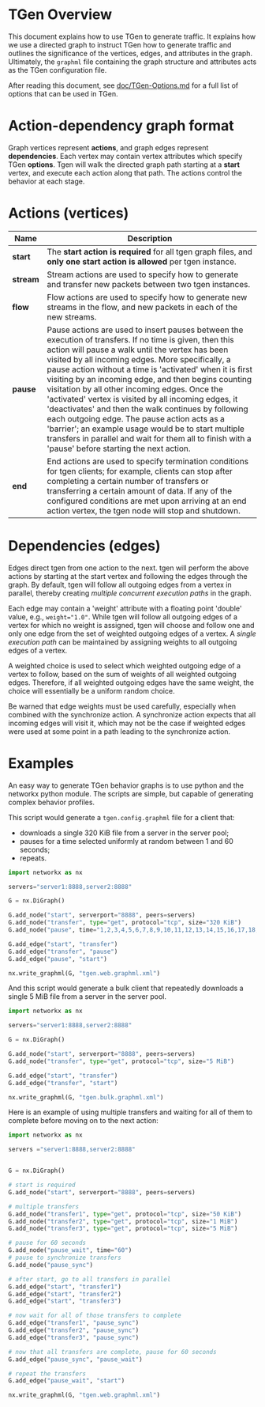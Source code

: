 # TGen Overview

This document explains how to use TGen to generate traffic. It explains how we
use a directed graph to instruct TGen how to generate traffic and outlines the
significance of the vertices, edges, and attributes in the graph. Ultimately,
the `graphml` file containing the graph structure and attributes acts as the
TGen configuration file.

After reading this document, see [doc/TGen-Options.md](TGen-Options.md)
for a full list of options that can be used in TGen.

# Action-dependency graph format

Graph vertices represent **actions**, and graph edges represent
**dependencies**. Each vertex may contain vertex attributes which specify TGen
**options**. Tgen will walk the directed graph path starting at a **start**
vertex, and execute each action along that path. The actions control the
behavior at each stage.

# Actions (vertices)

| Name | Description |
|------|-------------|
| **start** | The **start action is required** for all tgen graph files, and **only one start action is allowed** per tgen instance. |
| **stream** | Stream actions are used to specify how to generate and transfer new packets between two tgen instances. |
| **flow** | Flow actions are used to specify how to generate new streams in the flow, and new packets in each of the new streams. |
| **pause** | Pause actions are used to insert pauses between the execution of transfers. If no time is given, then this action will pause a walk until the vertex has been visited by all incoming edges. More specifically, a pause action without a time is 'activated' when it is first visiting by an incoming edge, and then begins counting visitation by all other incoming edges. Once the 'activated' vertex is visited by all incoming edges, it 'deactivates' and then the walk continues by following each outgoing edge. The pause action acts as a 'barrier'; an example usage would be to start multiple transfers in parallel and wait for them all to finish with a 'pause' before starting the next action. |
| **end** | End actions are used to specify termination conditions for tgen clients; for example, clients can stop after completing a certain number of transfers or transferring a certain amount of data. If any of the configured conditions are met upon arriving at an end action vertex, the tgen node will stop and shutdown. |

# Dependencies (edges)

Edges direct tgen from one action to the next. tgen will perform the above actions by starting at the start vertex and following the edges through the graph. By default, tgen will follow all outgoing edges from a vertex in parallel, thereby creating _multiple concurrent execution paths_ in the graph.

Each edge may contain a 'weight' attribute with a floating point 'double' value, e.g., `weight="1.0"`. While tgen will follow all outgoing edges of a vertex for which no weight is assigned, tgen will choose and follow one and only one edge from the set of weighted outgoing edges of a vertex. A _single execution path_ can be maintained by assigning weights to all outgoing edges of a vertex.

A weighted choice is used to select which weighted outgoing edge of a vertex to follow, based on the sum of weights of all weighted outgoing edges. Therefore, if all weighted outgoing edges have the same weight, the choice will essentially be a uniform random choice.

Be warned that edge weights must be used carefully, especially when combined with the synchronize action. A synchronize action expects that all incoming edges will visit it, which may not be the case if weighted edges were used at some point in a path leading to the synchronize action.

# Examples

An easy way to generate TGen behavior graphs is to use python and the networkx python module.
The scripts are simple, but capable of generating complex behavior profiles.

This script would generate a `tgen.config.graphml` file for a client that:

  + downloads a single 320 KiB file from a server in the server pool;
  + pauses for a time selected uniformly at random between 1 and 60 seconds;
  + repeats.

```python
import networkx as nx

servers="server1:8888,server2:8888"

G = nx.DiGraph()

G.add_node("start", serverport="8888", peers=servers)
G.add_node("transfer", type="get", protocol="tcp", size="320 KiB")
G.add_node("pause", time="1,2,3,4,5,6,7,8,9,10,11,12,13,14,15,16,17,18,19,20,21,22,23,24,25,26,27,28,29,30,31,32,33,34,35,36,37,38,39,40,41,42,43,44,45,46,47,48,49,50,51,52,53,54,55,56,57,58,59,60")

G.add_edge("start", "transfer")
G.add_edge("transfer", "pause")
G.add_edge("pause", "start")

nx.write_graphml(G, "tgen.web.graphml.xml")
```

And this script would generate a bulk client that repeatedly downloads a single 5 MiB file from a server in the server pool.

```python
import networkx as nx

servers="server1:8888,server2:8888"

G = nx.DiGraph()

G.add_node("start", serverport="8888", peers=servers)
G.add_node("transfer", type="get", protocol="tcp", size="5 MiB")

G.add_edge("start", "transfer")
G.add_edge("transfer", "start")

nx.write_graphml(G, "tgen.bulk.graphml.xml")
```

Here is an example of using multiple transfers and waiting for all of them to complete before moving on to the next action:

```python
import networkx as nx

servers ="server1:8888,server2:8888"


G = nx.DiGraph()

# start is required
G.add_node("start", serverport="8888", peers=servers)

# multiple transfers
G.add_node("transfer1", type="get", protocol="tcp", size="50 KiB")
G.add_node("transfer2", type="get", protocol="tcp", size="1 MiB")
G.add_node("transfer3", type="get", protocol="tcp", size="5 MiB")

# pause for 60 seconds
G.add_node("pause_wait", time="60")
# pause to synchronize transfers
G.add_node("pause_sync")

# after start, go to all transfers in parallel
G.add_edge("start", "transfer1")
G.add_edge("start", "transfer2")
G.add_edge("start", "transfer3")

# now wait for all of those transfers to complete
G.add_edge("transfer1", "pause_sync")
G.add_edge("transfer2", "pause_sync")
G.add_edge("transfer3", "pause_sync")

# now that all transfers are complete, pause for 60 seconds
G.add_edge("pause_sync", "pause_wait")

# repeat the transfers
G.add_edge("pause_wait", "start")

nx.write_graphml(G, "tgen.web.graphml.xml")
```